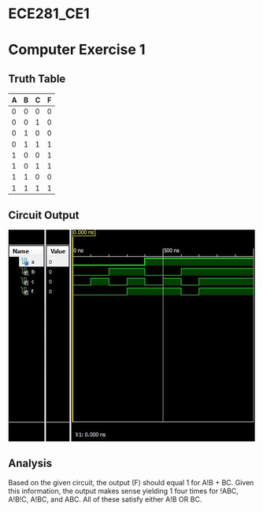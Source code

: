ECE281_CE1
==========
# Computer Exercise 1

## Truth Table

|   A   |   B   |   C   |   F   |
| ------|------ |-------|-------|
| 0     | 0     | 0     | 0     |
| 0     | 0     | 1     | 0     |
| 0     | 1     | 0     | 0     |
| 0     | 1     | 1     | 1     |
| 1     | 0     | 0     | 1     |
| 1     | 0     | 1     | 1     |
| 1     | 1     | 0     | 0     |
| 1     | 1     | 1     | 1     |

## Circuit Output

![alt tag](https://github.com/seanbapty/ECE281_CE1/blob/master/CE_output_picture.JPG)

## Analysis

Based on the given circuit, the output (F) should equal 1 for A!B + BC. Given this information,
the output makes sense yielding 1 four times for !ABC, A!B!C, A!BC, and ABC. All of these satisfy
either A!B OR BC.
